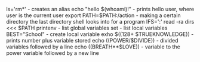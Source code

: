 ls='rm*' - creates an alias
echo "hello $(whoami)!" - prints hello user, where user is the current user
export PATH=$PATH:/action - making a certain directory the last directory shell looks into for a program
IFS=':' read -ra dirs <<< $PATH
printenv - list global variables
set - list local variables
BEST="School" - create local variable
exho $((128+ $TRUEKNOWLEDGE)) - prints number plus variable stored
echo $(($POWER/$DIVIDE)) - divided variables followed by a line
echo $(($BREATH**$LOVE)) - variable to the power variable followed by a new line
